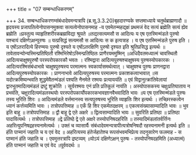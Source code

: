 +++
title = "07 सम्बन्धाधिकरणम्"

+++
34. सम्बन्धाधिकरणम्संबंधादेवमन्यत्रापि (ब्र.सू.3.3.20)बृहदारण्यके सप्तमाध्याये चतुर्थब्राह्मणादौ ॥ हृदयस्य प्रजापतित्वेनोपासनमुक्त्वा सत्यत्वेनोपासनमाह -य एवमेतन्महद्यक्षं प्रथमजं वेद सत्यं ब्रह्मेति सत्यं ह्येव ब्रह्मेति ॥प्रस्तुत्य व्याहृतिशरीरकब्रह्मविद्या श्रूयते ॥तद्यत्सत्यमसौ स आदित्यः य एष एतस्मिन्मंडले पुरुषो यश्चायं दक्षिणेऽक्षन्पुरुषः ॥ यत्प्रसिद्धं सत्यमसौ स आदित्यः स क इत्यत्राह । य एष एतस्मिन्मंडले पुरुष इति । य एषोंऽतरादित्ये हिरण्मयः पुरुषो दृश्यते य एषोंऽतरक्षिणि पुरुषो दृश्यत इति श्रुतिप्रसिद्ध इत्यर्थः ॥तावेतावन्योन्यस्मिन्प्रतिष्ठितौ रश्मिभिरेषोऽस्मिन्प्रतिष्ठितः प्राणैरयममुष्मिन् ॥अधिदैवतमध्यात्मं चावस्थितौ आदित्यचाक्षुषपुरुषौ परस्परोपकारकौ भवतः । रश्मिद्वारा आदित्यपुरुषश्चाक्षुषस्य पुरुषस्योपकारकः । आदित्यरश्मिसंबंधाभावे चाक्षुषपुरुषस्य परमात्मनः स्वकार्यासमर्थत्वात् । चाक्षुषश्च पुरुषः प्राणनद्वारा आदित्यपुरुषस्योपकारकः । प्राणनाभावे आदित्यपुरुषस्य परमात्मनः प्रकाशकत्वाभावात् ॥स यदोत्क्रमिष्यन्भवति शुद्धमेवैतन्मंडलं पश्यति नैनमेते रश्मयः प्रत्याययंति ॥ एवं विद्वानुत्क्रांतिवेलायां द्वारभूतमादित्यमंडलं द्रष्टुं शुक्रोति । सूर्यरश्मयः एनं प्रति प्रतिकूलं नायंति । अस्योपासकस्य चक्षुःप्रतिघाताय न प्रभवंति, चक्षुरादित्यमंडलस्थयोः परस्परोपकार्योपकारकभावज्ञानवैभवादिति भावः ॥य एष एतस्मिन्मंडले पुरुषः तस्य भूरिति शिरः ॥ आदित्यमंडले वर्त्तमानस्य सत्यपुरुषस्य भूरिति व्याहृतिः शिर इत्यर्थः । तच्छिरस्कत्वेन ध्यानं कर्त्तव्यमिति भावः । तत्रोपपत्तिमाह ॥ एकँ हि शिर एकमेतदक्षरम् ॥ एकत्वसंख्यासाम्यादिति भावः ॥ भुव इति बाहू ॥ तत्रोपपत्तिमाह ॥ द्वौ बाहू द्वे एते अक्षरे ॥ द्वित्वसाम्यादिति भावः ॥ सुवरिति प्रतिष्ठा ॥ प्रतिष्ठा पादावित्यर्थः । तत्रोपपत्तिमाह ॥द्वे प्रतिष्ठे द्वे एते अक्षरे तस्योपनिषदहरिति ॥ तस्यादिमंडलांतर्वर्त्तिनः अहरित्युपनिषद्रहस्यनामेत्यर्थः । उक्तं च व्यासार्यैः संबंधादेवमन्यत्रापीत्यत्रोषनिषदौ रहस्यनामनी इत्यर्थः इति ॥हंति पाप्मानं जहाति च य एवं वेद ॥ अहरित्यस्य हंतेर्जहातेश्च रूपसंभवमभिप्रेत्य तदनुसारेण फलमाह - स पाप्मानं हंति जहाति च । एवमुत्तरत्रापि द्रष्टव्यम् ॥योऽयं दक्षिणेऽक्षन् पुरुषः - तस्योपनिषदहमिति (अध्यात्मं) हंति पाप्मानं जहाति च एवं वेद ॥पूर्ववदर्थः ॥